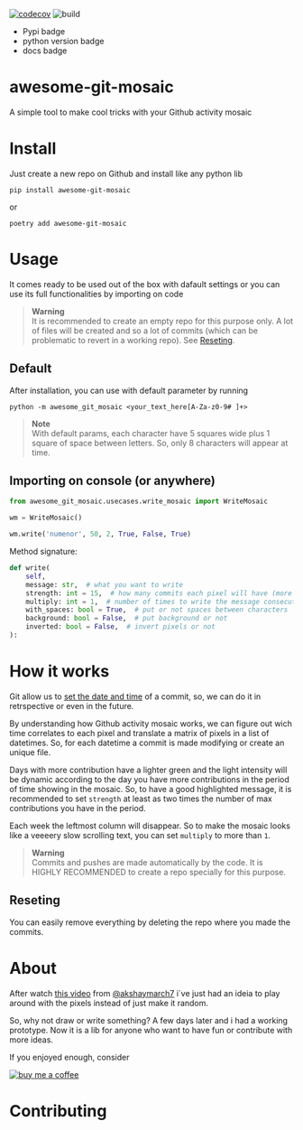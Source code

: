 [![codecov](https://codecov.io/gh/justgigio/awesome-git-mosaic/graph/badge.svg?token=0ON0YL8EAH)](https://codecov.io/gh/justgigio/awesome-git-mosaic)
![build](https://github.com/justgigio/awesome-git-mosaic/actions/workflows/build.yml/badge.svg)
- Pypi badge
- python version badge
- docs badge
# awesome-git-mosaic
A simple tool to make cool tricks with your Github activity mosaic

# Install
Just create a new repo on Github and install like any python lib

`pip install awesome-git-mosaic`

or

`poetry add awesome-git-mosaic`

# Usage

It comes ready to be used out of the box with dafault settings or you can use its full functionalities by importing on code

> **Warning**\
> It is recommended to create an empty repo for this purpose only. A lot of files will be created and so a lot of commits (which can be problematic to revert in a working repo). See [Reseting](#reseting).

## Default
After installation, you can use with default parameter by running

`python -m awesome_git_mosaic <your_text_here[A-Za-z0-9# ]+>`

> **Note**\
> With default params, each character have 5 squares wide plus 1 square of space between letters. So, only 8 characters will appear at time.

## Importing on console (or anywhere)

```python
from awesome_git_mosaic.usecases.write_mosaic import WriteMosaic

wm = WriteMosaic()

wm.write('numenor', 50, 2, True, False, True)
```
Method signature:

```python
def write(
    self,
    message: str,  # what you want to write
    strength: int = 15,  # how many commits each pixel will have (more details in "How it works" section)
    multiply: int = 1,  # number of times to write the message consecutive like "MSGMSGMSG" (more details in "How it works" section)
    with_spaces: bool = True,  # put or not spaces between characters
    background: bool = False,  # put background or not
    inverted: bool = False,  # invert pixels or not
):
```
# How it works
Git allow us to [set the date and time](https://git-scm.com/docs/git-commit#Documentation/git-commit.txt---dateltdategt) of a commit, so, we can do it in retrspective or even in the future.

By understanding how Github activity mosaic works, we can figure out wich time correlates to each pixel and translate a matrix of pixels in a list of datetimes. So, for each datetime a commit is made modifying or create an unique file.

Days with more contribution have a lighter green and the light intensity will be dynamic according to the day you have more contributions in the period of time showing in the mosaic. So, to have a good highlighted message, it is recommended to set `strength` at least as two times the number of max contributions you have in the period.

Each week the leftmost column will disappear. So to make the mosaic looks like a veeeery slow scrolling text, you can set `multiply` to more than `1`.

> **Warning**\
> Commits and pushes are made automatically by the code. It is HIGHLY RECOMMENDED to create a repo specially for this purpose.

## Reseting
You can easily remove everything by deleting the repo where you made the commits.

# About
After watch [this video](https://www.youtube.com/watch?app=desktop&v=2q--gA97caM) from [@akshaymarch7](https://github.com/akshaymarch7) i´ve just had an ideia to play around with the pixels instead of just make it random.

So, why not draw or write something? A few days later and i had a working prototype. Now it is a lib for anyone who want to have fun or contribute with more ideas.

If you enjoyed enough, consider

[![buy me a coffee](https://img.shields.io/badge/Buy_Me_A_Coffee-FFDD00?style=for-the-badge&logo=buy-me-a-coffee&logoColor=black)](https://www.buymeacoffee.com/justgigio)

# Contributing
